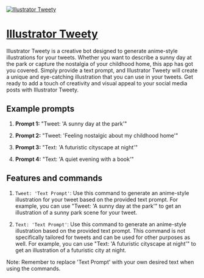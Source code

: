 [![Illustrator Tweety](https://files.oaiusercontent.com/file-Yv4AUnRmoqYjVK8QjjF5jpja?se=2123-10-18T13%3A08%3A57Z&sp=r&sv=2021-08-06&sr=b&rscc=max-age%3D31536000%2C%20immutable&rscd=attachment%3B%20filename%3D5613d9ee-5492-4154-9fa5-6f913d6ef6a9.png&sig=hmFaBNG8WahSTnPJOZJJol%2BNsISbnzfs71xRRL8fQPs%3D)](https://chat.openai.com/g/g-xfJlQ5ZCD-illustrator-tweety)

# [Illustrator Tweety](https://chat.openai.com/g/g-xfJlQ5ZCD-illustrator-tweety)

Illustrator Tweety is a creative bot designed to generate anime-style illustrations for your tweets. Whether you want to describe a sunny day at the park or capture the nostalgia of your childhood home, this app has got you covered. Simply provide a text prompt, and Illustrator Tweety will create a unique and eye-catching illustration that you can use in your tweets. Get ready to add a touch of creativity and visual appeal to your social media posts with Illustrator Tweety.

## Example prompts

1. **Prompt 1:** "Tweet: 'A sunny day at the park'"

2. **Prompt 2:** "Tweet: 'Feeling nostalgic about my childhood home'"

3. **Prompt 3:** "Text: 'A futuristic cityscape at night'"

4. **Prompt 4:** "Text: 'A quiet evening with a book'"


## Features and commands

1. `Tweet: 'Text Prompt'`: Use this command to generate an anime-style illustration for your tweet based on the provided text prompt. For example, you can use "Tweet: 'A sunny day at the park'" to get an illustration of a sunny park scene for your tweet.

2. `Text: 'Text Prompt'`: Use this command to generate an anime-style illustration based on the provided text prompt. This command is not specifically tailored for tweets and can be used for other purposes as well. For example, you can use "Text: 'A futuristic cityscape at night'" to get an illustration of a futuristic city at night.

Note: Remember to replace 'Text Prompt' with your own desired text when using the commands.